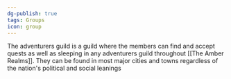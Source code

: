 ```yaml
---
dg-publish: true
tags: Groups
icon: group
---
```

The adventurers guild is a guild where the members can find and accept quests as well as sleeping in any adventurers guild throughout [[The Amber Realms]]. They can be found in most major cities and towns regardless of the nation's political and social leanings 

